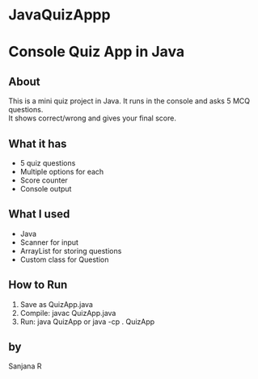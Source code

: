 # JavaQuizAppp
# Console Quiz App in Java

## About
This is a mini quiz project in Java. It runs in the console and asks 5 MCQ questions.  
It shows correct/wrong and gives your final score.

## What it has
- 5 quiz questions
- Multiple options for each
- Score counter
- Console output

## What I used
- Java
- Scanner for input
- ArrayList for storing questions
- Custom class for Question

## How to Run
1. Save as QuizApp.java
2. Compile:
   javac QuizApp.java
3. Run:
   java QuizApp or java -cp . QuizApp

## by
Sanjana R

